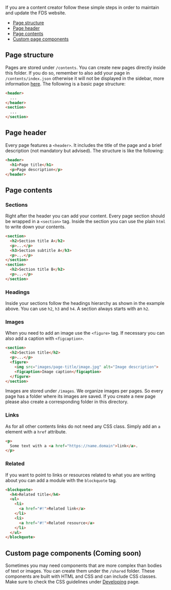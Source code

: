 If you are a content creator follow these simple steps in order to maintain and update the FDS website.

- [Page structure](#page-structure)
- [Page header](#page-header)
- [Page contents](#page-contents)
- [Custom page components](#custom-page-components-coming-soon)

## Page structure

Pages are stored under `/contents`. You can create new pages directly inside this folder. If you do so, remember to also add your page in `/contents/index.json` otherwise it will not be displayed in the sidebar, more information [here](#). The following is a basic page structure:

```html
<header>
  ...
</header>
<section>
  ...
</section>
```

## Page header

Every page features a `<header>`. It includes the title of the page and a brief description (not mandatory but advised). The structure is like the following:

```html
<header>
  <h1>Page title</h1>
  <p>Page description</p>
</header>
```

## Page contents

### Sections

Right after the header you can add your content. Every page section should be wrapped in a `<section>` tag. Inside the section you can use the plain `html` to write down your contents.

```html
<section>
  <h2>Section title A</h2>
  <p>...</p>
  <h3>Section subtitle A</h3>
  <p>...</p>
</section>
<section>
  <h2>Section title B</h2>
  <p>...</p>
</section>
```

### Headings

Inside your sections follow the headings hierarchy as shown in the example above. You can use `h2`, `h3` and `h4`. A section always starts with an `h2`. 

### Images

When you need to add an image use the `<figure>` tag. If necessary you can also add a caption with `<figcaption>`.

```html
<section>
  <h2>Section title</h2>
  <p>...</p>
  <figure>
    <img src="images/page-title/image.jpg" alt="Image description">
    <figcaption>Image caption</figcaption>
  </figure>
</section>
```

Images are stored under `/images`. We organize images per pages. So every page has a folder where its images are saved. If you create a new page please also create a corresponding folder in this directory.

### Links

As for all other contents links do not need any CSS class. Simply add an `a` element with a `href` attribute.

```html
<p>
  Some text with a <a href="https://name.domain">link</a>.
</p>
```

### Related

If you want to point to links or resources related to what you are writing about you can add a module with the `blockquote` tag.

```html
<blockquote>
  <h4>Related title</h4>
  <ul>
    <li>
      <a href="#!">Related link</a>
    </li>
    <li>
      <a href="#!">Related resource</a>
    </li>
  </ul>
</blockquote>
```

## Custom page components (Coming soon)

Sometimes you may need components that are more complex than bodies of text or images. You can create them under the `/shared` folder. These components are built with HTML and CSS and can include CSS classes. Make sure to check the CSS guidelines under [Developing](https://github.com/bwinton/StyleGuide/wiki/Developing#css) page.

